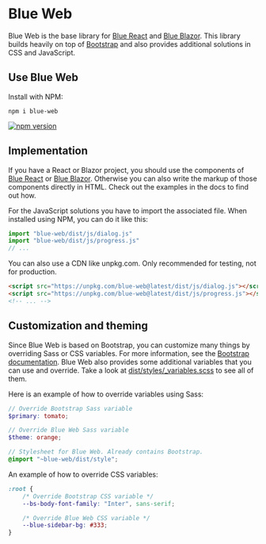 # Blue Web

Blue Web is the base library for [Blue React](https://bruegmann.github.io/blue-react) and [Blue Blazor](https://bruegmann.github.io/blue-react). This library builds heavily on top of [Bootstrap](https://getbootstrap.com/docs/) and also provides additional solutions in CSS and JavaScript.

## Use Blue Web

Install with NPM:

```
npm i blue-web
```

[![npm version](https://img.shields.io/npm/v/blue-web)](https://www.npmjs.com/package/blue-web)

## Implementation

If you have a React or Blazor project, you should use the components of [Blue React](https://bruegmann.github.io/blue-react) or [Blue Blazor](https://bruegmann.github.io/blue-blazor). Otherwise you can also write the markup of those components directly in HTML. Check out the examples in the docs to find out how.

For the JavaScript solutions you have to import the associated file. When installed using NPM, you can do it like this:

```js
import "blue-web/dist/js/dialog.js"
import "blue-web/dist/js/progress.js"
// ...
```

You can also use a CDN like unpkg.com. Only recommended for testing, not for production.

```html
<script src="https://unpkg.com/blue-web@latest/dist/js/dialog.js"></script>
<script src="https://unpkg.com/blue-web@latest/dist/js/progress.js"></script>
<!-- ... -->
```

## Customization and theming

Since Blue Web is based on Bootstrap, you can customize many things by overriding Sass or CSS variables. For more information, see the [Bootstrap documentation](https://getbootstrap.com/docs/5.3/customize/overview/). Blue Web also provides some additional variables that you can use and override. Take a look at [dist/styles/\_variables.scss](https://github.com/bruegmann/blue-web/blob/main/dist/styles/_variables.scss) to see all of them.

Here is an example of how to override variables using Sass:

```scss
// Override Bootstrap Sass variable
$primary: tomato;

// Override Blue Web Sass variable
$theme: orange;

// Stylesheet for Blue Web. Already contains Bootstrap.
@import "~blue-web/dist/style";
```

An example of how to override CSS variables:

```css
:root {
    /* Override Bootstrap CSS variable */
    --bs-body-font-family: "Inter", sans-serif;

    /* Override Blue Web CSS variable */
    --blue-sidebar-bg: #333;
}
```
